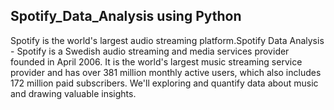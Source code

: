 ## Spotify_Data_Analysis using Python
Spotify is the world's largest audio streaming platform.Spotify Data Analysis - Spotify is a Swedish audio streaming and media services provider founded in April 2006. It is the world's largest music streaming service provider and has over 381 million monthly active users, which also includes 172 million paid subscribers. We'll exploring and quantify data about music and drawing valuable insights.

